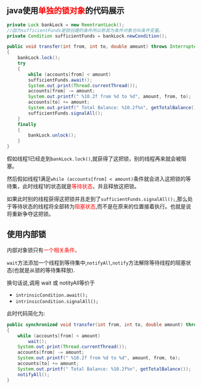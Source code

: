 ## java使用<font color=red>单独的锁对象</font>的代码展示
```java
private Lock bankLock = new ReentrantLock();
//因为sufficientFunds是锁创建的条件所以称其为条件对象也叫条件变量。
private Condition sufficientFunds = bankLock.newCondition();

public void transfer(int from, int to, double amount) throws InterruptedException
{
    bankLock.lock();
    try
    {
        while (accounts[from] < amount)
        sufficientFunds.await();
        System.out.print(Thread.currentThread());
        accounts[from] -= amount;
        System.out.printf(" %10.2f from %d to %d", amount, from, to);
        accounts[to] += amount;
        System.out.printf(" Total Balance: %10.2f%n", getTotalBalance());
        sufficientFunds.signalAll();
    }
    finally
    {
        bankLock.unlock();
    }
}
```
假如线程1已经走到`bankLock.lock()`,就获得了这把锁，别的线程再来就会被阻塞。

然后假如线程1满足`while (accounts[from] < amount)`条件就会进入这把锁的等待集，此时线程1的状态就是<font color=red>等待状态</font>，并且释放这把锁。

如果此时别的线程获得这把锁并且走到了`sufficientFunds.signalAll();`,那么处于等待状态的线程将全部转为<font color=red>阻塞状态</font>,而不是在原来的位置接着执行。也就是说将重新争夺这把锁。

## 使用内部锁
内部对象锁只有<font color=red>一个相关条件。</font> 

`wait`方法添加一个线程到等待集中,`notifyAll`,`notify`方法解除等待线程的阻塞状态(也就是从锁的等待集释放).

换句话说,调用 wait 或 notityAll等价于
* `intrinsicCondition.await();`
* `intrinsicCondition.signalAll();`

此时代码简化为:
```java
public synchronized void transfer(int from, int to, double amount) throws InterruptedException
{
    while (accounts[from] < amount)
        wait();
    System.out.print(Thread.currentThread());
    accounts[from] -= amount;
    System.out.printf(" %10.2f from %d to %d", amount, from, to);
    accounts[to] += amount;
    System.out.printf(" Total Balance: %10.2f%n", getTotalBalance());
    notifyAll();
}
```